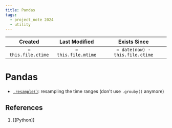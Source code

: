 ```yaml
---
title: Pandas
tags:
  - project_note 2024
  - utility
---
```

|     Created      |  Last Modified   |       Exists Since        |
|:----------------:|:----------------:|:----------------:|
| `= this.file.ctime` | `= this.file.mtime` | `= date(now) - this.file.ctime`|

# Pandas

- [`.resample()`](https://pandas.pydata.org/docs/reference/api/pandas.DataFrame.resample.html): resampling the time ranges (don't use `.grouby()` anymore)

## References
1. [[Python]]